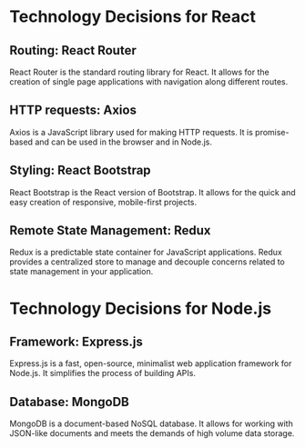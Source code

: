 # Technology Decisions for React

## Routing: React Router

React Router is the standard routing library for React. It allows for the creation of single page applications with navigation along different routes.

## HTTP requests: Axios

Axios is a JavaScript library used for making HTTP requests. It is promise-based and can be used in the browser and in Node.js.

## Styling: React Bootstrap

React Bootstrap is the React version of Bootstrap. It allows for the quick and easy creation of responsive, mobile-first projects.

## Remote State Management: Redux

Redux is a predictable state container for JavaScript applications. Redux provides a centralized store to manage and decouple concerns related to state management in your application.

# Technology Decisions for Node.js

## Framework: Express.js

Express.js is a fast, open-source, minimalist web application framework for Node.js. It simplifies the process of building APIs.

## Database: MongoDB

MongoDB is a document-based NoSQL database. It allows for working with JSON-like documents and meets the demands of high volume data storage.
